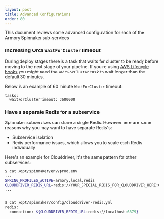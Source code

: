 ```yaml
---
layout: post
title: Advanced Configurations
order: 80
---
```


This document reviews some advanced configuration for each of the Armory Spinnaker sub-services

### Increasing Orca `WaitForCluster` timeout

During deploy stages there is a task that waits for cluster to be ready before moving to the next stage of your pipeline.  If you're using [AWS Lifecycle hooks](https://docs.aws.amazon.com/autoscaling/ec2/userguide/lifecycle-hooks.html) you might need the `WaitForCluster` task to wait longer than the default 30 minutes.

Below is an example of 60 minute `WaitForCluster` timeout:
```
tasks:
  waitForClusterTimeout: 3600000
```


### Have a separate Redis for a subservice
Spinnaker subservices can share a single Redis. However here are some reasons why you may want to have separate Redis's:
- Subservice isolation
- Redis performance issues, which allows you to scale each Redis individually


Here's an example for Clouddriver, it's the same pattern for other subservices:
```bash
$ cat /opt/spinnaker/env/prod.env
...
SPRING_PROFILES_ACTIVE=armory,local,redis
CLOUDDRIVER_REDIS_URL=redis://YOUR_SPECIAL_REDIS_FOR_CLOUDDRIVER_HERE:6379
...


$ cat /opt/spinnaker/config/clouddriver-redis.yml
redis:
  connection: ${CLOUDDRIVER_REDIS_URL:redis://localhost:6379}
```
